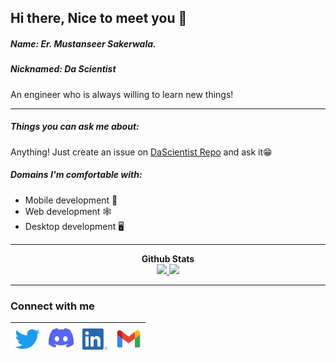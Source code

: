 ## Hi there, Nice to meet you 👋

##### Name: Er. Mustanseer Sakerwala. 
##### Nicknamed: Da Scientist

An engineer who is always willing to learn new things!
<!-- Aim: To grasp and master the power of computation and create better world for me to live in. -->

---

##### Things you can ask me about:

Anything! Just create an issue on [DaScientist Repo](https://github.com/DaScientist/DaScientist) and ask it😁

##### Domains I'm comfortable with:

- Mobile development 📱
- Web development  🕸
- Desktop development 🖥

---

<p align="center">
<b>Github Stats</b><br/>
<a href="https://github.com/DaScientist">
<img src="https://github-readme-stats.vercel.app/api/top-langs/?username=dascientist&show_icons=true&theme=radical&text_color=ACACAC&langs_count=7&title_color=ACACAC&layout=compact" />
</a>
<a href="https://github.com/DaScientist">
<img src="https://github-readme-stats.vercel.app/api?username=dascientist&count_private=true&show_icons=true&theme=radical&width=100%&text_color=ACACAC&&title_color=ACACAC&icon_color=ACACAC" />
</a>
</p>

---

<p align="center">
<h3>Connect with me</h3>

|[<img src="assets/twitter.png" width="40" alt="Twitter">](https://twitter.com/smustanseer) | [<img src="assets/discord.png" width="40" alt="Discord">](https://discordapp.com/users/DaScientist#8406) | [<img src="assets/linkedin.png" width="40" alt="LinkedIn">](https://www.linkedin.com/in/mustanseer-sakerwala-mm53bm52/) | [<img src="assets/gmail.png" width="40" alt="Mail">](mailto:connect.mustan@gmail.com)
|:-------:|:-------:|:--------:|:-------:|
</p>
